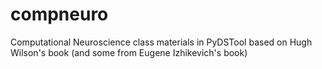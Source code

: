compneuro
=========

Computational Neuroscience class materials in PyDSTool based on Hugh Wilson's book (and some from Eugene Izhikevich's book)
